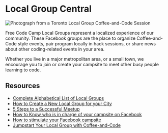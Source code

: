 # Local Group Central

![Photograph from a Toronto Local Group Coffee-and-Code Session](http://i.imgur.com/Elb3dfj.jpg)

Free Code Camp Local Groups represent a localized experience of our community. These Facebook groups are the place to organize Coffee-and-Code style events, pair program locally in hack sessions, or share news about other coding-related events in your area. 

Whether you live in a major metropolitan area, or a small town, we encourage you to join or create your campsite to meet other busy people learning to code. 

## Resources

- [Complete Alphabetical List of Local Groups](LocalGroups-List)
- [How to Create a New Local Group for your City](LocalGroups-Create)
- [5 Steps to a Successful Meetup](LocalGroups-Event-Organization)
- [How to Know who is in charge of your campsite on Facebook](LocalGroups-Facebook-Admin)
- [How to stimulate your Facebook campsite](LocalGroups-Facebook-Stimulate)
- [Jumpstart Your Local Group with Coffee-and-Code](http://blog.freecodecamp.com/2015/09/jump-start-your-local-campsite-with-coffee-and-code.html)
